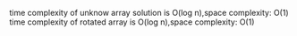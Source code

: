 time complexity of unknow array solution is O(log n),space complexity: O(1)
time complexity of rotated array  is O(log n),space complexity: O(1)
